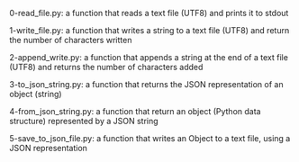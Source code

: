 0-read_file.py: a function that reads a text file (UTF8) and prints it to stdout

1-write_file.py: a function that writes a string to a text file (UTF8) and return the number of characters written

2-append_write.py: a function that appends a string at the end of a text file (UTF8) and returns the number of characters added

3-to_json_string.py: a function that returns the JSON representation of an object (string)

4-from_json_string.py: a function that return an object (Python data structure) represented by a JSON string

5-save_to_json_file.py: a function that writes an Object to a text file, using a JSON representation
